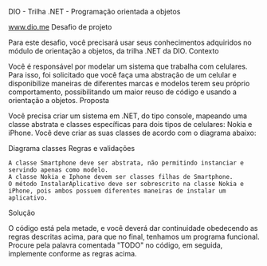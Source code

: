 DIO - Trilha .NET - Programação orientada a objetos

www.dio.me
Desafio de projeto

Para este desafio, você precisará usar seus conhecimentos adquiridos no módulo de orientação a objetos, da trilha .NET da DIO.
Contexto

Você é responsável por modelar um sistema que trabalha com celulares. Para isso, foi solicitado que você faça uma abstração de um celular e disponibilize maneiras de diferentes marcas e modelos terem seu próprio comportamento, possibilitando um maior reuso de código e usando a orientação a objetos.
Proposta

Você precisa criar um sistema em .NET, do tipo console, mapeando uma classe abstrata e classes específicas para dois tipos de celulares: Nokia e iPhone. Você deve criar as suas classes de acordo com o diagrama abaixo:

Diagrama classes
Regras e validações

    A classe Smartphone deve ser abstrata, não permitindo instanciar e servindo apenas como modelo.
    A classe Nokia e Iphone devem ser classes filhas de Smartphone.
    O método InstalarAplicativo deve ser sobrescrito na classe Nokia e iPhone, pois ambos possuem diferentes maneiras de instalar um aplicativo.

Solução

O código está pela metade, e você deverá dar continuidade obedecendo as regras descritas acima, para que no final, tenhamos um programa funcional. Procure pela palavra comentada "TODO" no código, em seguida, implemente conforme as regras acima.